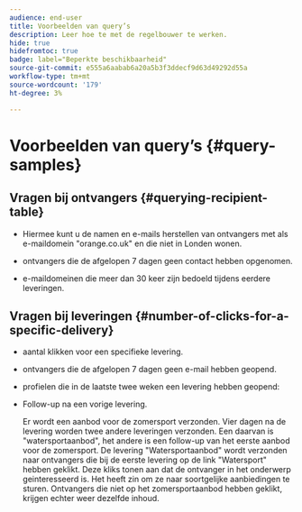 ```yaml
---
audience: end-user
title: Voorbeelden van query’s
description: Leer hoe te met de regelbouwer te werken.
hide: true
hidefromtoc: true
badge: label="Beperkte beschikbaarheid"
source-git-commit: e555a6aabab6a20a5b3f3ddecf9d63d49292d55a
workflow-type: tm+mt
source-wordcount: '179'
ht-degree: 3%

---
```


# Voorbeelden van query’s {#query-samples}

## Vragen bij ontvangers {#querying-recipient-table}

* Hiermee kunt u de namen en e-mails herstellen van ontvangers met als e-maildomein &quot;orange.co.uk&quot; en die niet in Londen wonen.

* ontvangers die de afgelopen 7 dagen geen contact hebben opgenomen.

* e-maildomeinen die meer dan 30 keer zijn bedoeld tijdens eerdere leveringen.

## Vragen bij leveringen {#number-of-clicks-for-a-specific-delivery}

* aantal klikken voor een specifieke levering.

* ontvangers die de afgelopen 7 dagen geen e-mail hebben geopend.

* profielen die in de laatste twee weken een levering hebben geopend:

* Follow-up na een vorige levering.

  Er wordt een aanbod voor de zomersport verzonden. Vier dagen na de levering worden twee andere leveringen verzonden. Een daarvan is &quot;watersportaanbod&quot;, het andere is een follow-up van het eerste aanbod voor de zomersport. De levering &quot;Watersportaanbod&quot; wordt verzonden naar ontvangers die bij de eerste levering op de link &quot;Watersport&quot; hebben geklikt. Deze kliks tonen aan dat de ontvanger in het onderwerp geinteresseerd is. Het heeft zin om ze naar soortgelijke aanbiedingen te sturen. Ontvangers die niet op het zomersportaanbod hebben geklikt, krijgen echter weer dezelfde inhoud.
